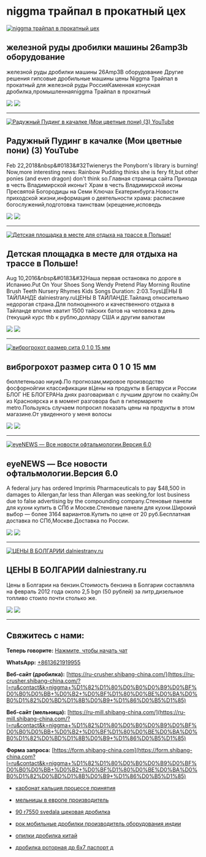 # niggma трайпал в прокатный цех

<a href="https://swt.shibang-china.com/?n=lxq&l=ru&img&k=niggma+%D1%82%D1%80%D0%B0%D0%B9%D0%BF%D0%B0%D0%BB+%D0%B2+%D0%BF%D1%80%D0%BE%D0%BA%D0%B0%D1%82%D0%BD%D1%8B%D0%B9+%D1%86%D0%B5%D1%85" target="_blank">![niggma трайпал в прокатный цех](http://static.shibang-china.com/all-800x300/84.jpg)</a>

## железной руды дробилки машины 26amp3b оборудование
железной руды дробилки машины 26Amp3B оборудование Другие решения гипсовые дробильные машины цены Niggma Трайпал в прокатный для железной руды РоссияКаменная конусная дробилка,промышленнаяniggma Трайпал в прокатный


<a href="https://whatsapp.shibangsoft.com/WhatsApp.php" target="_blank" title="WhatsApp">![](http://static.shibang-china.com/icon/whatsapp.png)</a> <a href="https://swt.shibang-china.com/?n=lxq&l=ru&icon&k=niggma+%D1%82%D1%80%D0%B0%D0%B9%D0%BF%D0%B0%D0%BB+%D0%B2+%D0%BF%D1%80%D0%BE%D0%BA%D0%B0%D1%82%D0%BD%D1%8B%D0%B9+%D1%86%D0%B5%D1%85" target="_blank">![](http://static.shibang-china.com/icon/chat-ru.png)</a>

---

<a href="https://swt.shibang-china.com/?n=lxq&l=ru&img&k=niggma+%D1%82%D1%80%D0%B0%D0%B9%D0%BF%D0%B0%D0%BB+%D0%B2+%D0%BF%D1%80%D0%BE%D0%BA%D0%B0%D1%82%D0%BD%D1%8B%D0%B9+%D1%86%D0%B5%D1%85" target="_blank">![Радужный Пудинг в качалке (Мои цветные пони) (3) YouTube](http://static.shibang-china.com/all-800x300/1012.jpg)</a>

## Радужный Пудинг в качалке (Мои цветные пони) (3) YouTube
Feb 22,2018&nbsp&#0183&#32Twienerys the Ponyborn's library is burning! Now,more interesting news: Rainbow Pudding thinks she is fery fit,but other ponies (and even dragon) don't think so.Главная страница сайта Прихода в честь Владимирской иконы☦ Храм в честь Владимирской иконы Пресвятой Богородицы на Семи Ключах Екатеринбурга.Новости приходской жизни,информация о деятельности храма: расписание богослужений,подготовка таинствам (крещение,исповедь


<a href="https://whatsapp.shibangsoft.com/WhatsApp.php" target="_blank" title="WhatsApp">![](http://static.shibang-china.com/icon/whatsapp.png)</a> <a href="https://swt.shibang-china.com/?n=lxq&l=ru&icon&k=niggma+%D1%82%D1%80%D0%B0%D0%B9%D0%BF%D0%B0%D0%BB+%D0%B2+%D0%BF%D1%80%D0%BE%D0%BA%D0%B0%D1%82%D0%BD%D1%8B%D0%B9+%D1%86%D0%B5%D1%85" target="_blank">![](http://static.shibang-china.com/icon/chat-ru.png)</a>

---

<a href="https://swt.shibang-china.com/?n=lxq&l=ru&img&k=niggma+%D1%82%D1%80%D0%B0%D0%B9%D0%BF%D0%B0%D0%BB+%D0%B2+%D0%BF%D1%80%D0%BE%D0%BA%D0%B0%D1%82%D0%BD%D1%8B%D0%B9+%D1%86%D0%B5%D1%85" target="_blank">![Детская площадка в месте для отдыха на трассе в Польше!](http://static.shibang-china.com/all-800x300/1325.jpg)</a>

## Детская площадка в месте для отдыха на трассе в Польше!
Aug 10,2016&nbsp&#0183&#32Наша первая остановка по дороге в Испанию.Put On Your Shoes Song Wendy Pretend Play Morning Routine Brush Teeth Nursery Rhymes Kids Songs Duration: 2:03.ToysЦЕНЫ В ТАЙЛАНДЕ dalniestrany.ruЦЕНЫ В ТАЙЛАНДЕ.Тайланд относительно недорогая страна.Для полноценного и качественного отдыха в Тайланде вполне хватит 1500 тайских батов на человека в день (текущий курс thb к рублю,доллару США и другим валютам


<a href="https://whatsapp.shibangsoft.com/WhatsApp.php" target="_blank" title="WhatsApp">![](http://static.shibang-china.com/icon/whatsapp.png)</a> <a href="https://swt.shibang-china.com/?n=lxq&l=ru&icon&k=niggma+%D1%82%D1%80%D0%B0%D0%B9%D0%BF%D0%B0%D0%BB+%D0%B2+%D0%BF%D1%80%D0%BE%D0%BA%D0%B0%D1%82%D0%BD%D1%8B%D0%B9+%D1%86%D0%B5%D1%85" target="_blank">![](http://static.shibang-china.com/icon/chat-ru.png)</a>

---

<a href="https://swt.shibang-china.com/?n=lxq&l=ru&img&k=niggma+%D1%82%D1%80%D0%B0%D0%B9%D0%BF%D0%B0%D0%BB+%D0%B2+%D0%BF%D1%80%D0%BE%D0%BA%D0%B0%D1%82%D0%BD%D1%8B%D0%B9+%D1%86%D0%B5%D1%85" target="_blank">![виброгрохот размер сита 0 1 0 15 мм](http://static.shibang-china.com/all-800x300/59.jpg)</a>

## виброгрохот размер сита 0 1 0 15 мм
бюллетеньоао ниуиф.По прогнозам,мировое производство фосфорнойгии классификации вЦены на продукты в Беларуси и России БЛОГ НЕ БЛОГЕРАНа днях разговаривал с лучшим другом по скайпу.Он из Красноярска и в момент разговора был в гипермаркете metro.Пользуясь случаем попросил показать цены на продукты в этом магазине.От увиденного у меня волосы


<a href="https://whatsapp.shibangsoft.com/WhatsApp.php" target="_blank" title="WhatsApp">![](http://static.shibang-china.com/icon/whatsapp.png)</a> <a href="https://swt.shibang-china.com/?n=lxq&l=ru&icon&k=niggma+%D1%82%D1%80%D0%B0%D0%B9%D0%BF%D0%B0%D0%BB+%D0%B2+%D0%BF%D1%80%D0%BE%D0%BA%D0%B0%D1%82%D0%BD%D1%8B%D0%B9+%D1%86%D0%B5%D1%85" target="_blank">![](http://static.shibang-china.com/icon/chat-ru.png)</a>

---

<a href="https://swt.shibang-china.com/?n=lxq&l=ru&img&k=niggma+%D1%82%D1%80%D0%B0%D0%B9%D0%BF%D0%B0%D0%BB+%D0%B2+%D0%BF%D1%80%D0%BE%D0%BA%D0%B0%D1%82%D0%BD%D1%8B%D0%B9+%D1%86%D0%B5%D1%85" target="_blank">![eyeNEWS — Все новости офтальмологии.Версия 6.0](http://static.shibang-china.com/all-800x300/1451.jpg)</a>

## eyeNEWS — Все новости офтальмологии.Версия 6.0
A federal jury has ordered Imprimis Pharmaceuticals to pay $48,500 in damages to Allergan,far less than Allergan was seeking,for lost business due to false advertising by the compounding company.Стеновые панели для кухни купить в СПб и Москве.Стеновые панели для кухни.Широкий выбор — более 3164 вариантов.Купить по цене от 20 руб.Бесплатная доставка по СПб,Москве.Доставка по России.


<a href="https://whatsapp.shibangsoft.com/WhatsApp.php" target="_blank" title="WhatsApp">![](http://static.shibang-china.com/icon/whatsapp.png)</a> <a href="https://swt.shibang-china.com/?n=lxq&l=ru&icon&k=niggma+%D1%82%D1%80%D0%B0%D0%B9%D0%BF%D0%B0%D0%BB+%D0%B2+%D0%BF%D1%80%D0%BE%D0%BA%D0%B0%D1%82%D0%BD%D1%8B%D0%B9+%D1%86%D0%B5%D1%85" target="_blank">![](http://static.shibang-china.com/icon/chat-ru.png)</a>

---

<a href="https://swt.shibang-china.com/?n=lxq&l=ru&img&k=niggma+%D1%82%D1%80%D0%B0%D0%B9%D0%BF%D0%B0%D0%BB+%D0%B2+%D0%BF%D1%80%D0%BE%D0%BA%D0%B0%D1%82%D0%BD%D1%8B%D0%B9+%D1%86%D0%B5%D1%85" target="_blank">![ЦЕНЫ В БОЛГАРИИ dalniestrany.ru](http://static.shibang-china.com/all-800x300/233.jpg)</a>

## ЦЕНЫ В БОЛГАРИИ dalniestrany.ru
Цены в Болгарии на бензин.Стоимость бензина в Болгарии составляла на февраль 2012 года около 2,5 bgn (50 рублей) за литр,дизельное топливо стоило почти столько же.

<a href="https://whatsapp.shibangsoft.com/WhatsApp.php" target="_blank" title="WhatsApp">![](http://static.shibang-china.com/icon/whatsapp.png)</a> <a href="https://swt.shibang-china.com/?l=ru&icon&k=niggma+%D1%82%D1%80%D0%B0%D0%B9%D0%BF%D0%B0%D0%BB+%D0%B2+%D0%BF%D1%80%D0%BE%D0%BA%D0%B0%D1%82%D0%BD%D1%8B%D0%B9+%D1%86%D0%B5%D1%85" target="_blank">![](http://static.shibang-china.com/icon/chat-ru.png)</a>

---
## Свяжитесь с нами:

**Теперь говорите:** [Нажмите, чтобы начать чат](https://swt.shibang-china.com?l=ru&contact&k=niggma+%D1%82%D1%80%D0%B0%D0%B9%D0%BF%D0%B0%D0%BB+%D0%B2+%D0%BF%D1%80%D0%BE%D0%BA%D0%B0%D1%82%D0%BD%D1%8B%D0%B9+%D1%86%D0%B5%D1%85)

**WhatsApp:**  [+8613621919955](https://whatsapp.shibangsoft.com/WhatsApp.php)

**Веб-сайт (дробилка):** [https://ru-crusher.shibang-china.com/](https://ru-crusher.shibang-china.com/?l=ru&contact&k=niggma+%D1%82%D1%80%D0%B0%D0%B9%D0%BF%D0%B0%D0%BB+%D0%B2+%D0%BF%D1%80%D0%BE%D0%BA%D0%B0%D1%82%D0%BD%D1%8B%D0%B9+%D1%86%D0%B5%D1%85)

**Веб-сайт (мельница):** [https://ru-mill.shibang-china.com/](https://ru-mill.shibang-china.com/?l=ru&contact&k=niggma+%D1%82%D1%80%D0%B0%D0%B9%D0%BF%D0%B0%D0%BB+%D0%B2+%D0%BF%D1%80%D0%BE%D0%BA%D0%B0%D1%82%D0%BD%D1%8B%D0%B9+%D1%86%D0%B5%D1%85)

**Форма запроса:** [https://form.shibang-china.com](https://form.shibang-china.com?l=ru&contact&k=niggma+%D1%82%D1%80%D0%B0%D0%B9%D0%BF%D0%B0%D0%BB+%D0%B2+%D0%BF%D1%80%D0%BE%D0%BA%D0%B0%D1%82%D0%BD%D1%8B%D0%B9+%D1%86%D0%B5%D1%85)

* [карбонат кальция процессе принятия](../60/%D0%BA%D0%B0%D1%80%D0%B1%D0%BE%D0%BD%D0%B0%D1%82%20%D0%BA%D0%B0%D0%BB%D1%8C%D1%86%D0%B8%D1%8F%20%D0%BF%D1%80%D0%BE%D1%86%D0%B5%D1%81%D1%81%D0%B5%20%D0%BF%D1%80%D0%B8%D0%BD%D1%8F%D1%82%D0%B8%D1%8F.md)

* [мельницы в европе производитель](../56/%D0%BC%D0%B5%D0%BB%D1%8C%D0%BD%D0%B8%D1%86%D1%8B%20%D0%B2%20%D0%B5%D0%B2%D1%80%D0%BE%D0%BF%D0%B5%20%D0%BF%D1%80%D0%BE%D0%B8%D0%B7%D0%B2%D0%BE%D0%B4%D0%B8%D1%82%D0%B5%D0%BB%D1%8C.md)

* [90 r7550 svedala щековая дробилка](../56/90%C2%A0r7550%20svedala%20%D1%89%D0%B5%D0%BA%D0%BE%D0%B2%D0%B0%D1%8F%20%D0%B4%D1%80%D0%BE%D0%B1%D0%B8%D0%BB%D0%BA%D0%B0.md)

* [рок мобильные дробилки производитель оборудования индии](../58/%D1%80%D0%BE%D0%BA%20%D0%BC%D0%BE%D0%B1%D0%B8%D0%BB%D1%8C%D0%BD%D1%8B%D0%B5%20%D0%B4%D1%80%D0%BE%D0%B1%D0%B8%D0%BB%D0%BA%D0%B8%20%D0%BF%D1%80%D0%BE%D0%B8%D0%B7%D0%B2%D0%BE%D0%B4%D0%B8%D1%82%D0%B5%D0%BB%D1%8C%20%D0%BE%D0%B1%D0%BE%D1%80%D1%83%D0%B4%D0%BE%D0%B2%D0%B0%D0%BD%D0%B8%D1%8F%20%D0%B8%D0%BD%D0%B4%D0%B8%D0%B8.md)

* [опилки дробилка китай](../59/%D0%BE%D0%BF%D0%B8%D0%BB%D0%BA%D0%B8%20%D0%B4%D1%80%D0%BE%D0%B1%D0%B8%D0%BB%D0%BA%D0%B0%20%D0%BA%D0%B8%D1%82%D0%B0%D0%B9.md)

* [дробилка роторная др 6х7 паспорт д](../58/%D0%B4%D1%80%D0%BE%D0%B1%D0%B8%D0%BB%D0%BA%D0%B0%20%D1%80%D0%BE%D1%82%D0%BE%D1%80%D0%BD%D0%B0%D1%8F%20%D0%B4%D1%80%206%D1%857%20%D0%BF%D0%B0%D1%81%D0%BF%D0%BE%D1%80%D1%82%20%D0%B4.md)